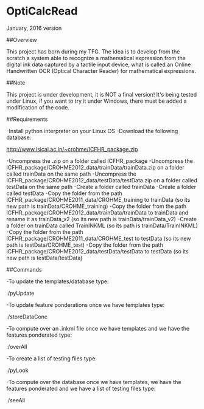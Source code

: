 # OptiCalcRead

 January, 2016 version

##Overview

This project has born during my TFG. The idea is to develop from the scratch a system able to recognize a mathematical expression from the digital ink data captured by a tactile input device, what is called an Online Handwritten OCR (Optical Character Reader) for mathematical expressions.

##Note

This project is under development, it is NOT a final version! It's being tested under Linux, if you want to try it under Windows, there must be added a modification of the code.               
 

##Requirements

-Install python interpreter on your Linux OS
-Download the following database:

http://www.isical.ac.in/~crohme/ICFHR_package.zip

-Uncompress the .zip on a folder called ICFHR_package
-Uncompress the ICFHR_package/CROHME2012_data/trainData/trainData.zip on a folder called trainData on the same path
-Uncompress the ICFHR_package/CROHME2012_data/testData/testData.zip on a folder called testData on the same path
-Create a folder called trainData
-Create a folder called testData
-Copy the folder from the path ICFHR_package/CROHME2011_data/CROHME_training to trainData (so its new path is trainData/CROHME_training)
-Copy the folder from the path ICFHR_package/CROHME2012_data/trainData/trainData to trainData and rename it as trainData_v2 (so its new path is trainData/trainData_v2)
-Create a folder on trainData called TrainINKML (so its path is trainData/TrainINKML)
-Copy the folder from the path ICFHR_package/CROHME2011_data/CROHME_test to testData (so its new path is testData/CROHME_test)
-Copy the folder from the path ICFHR_package/CROHME2012_data/testData/testData to testData (so its new path is testData/testData)

##Commands

-To update the templates/database type:

./pyUpdate

-To update feature ponderations once we have templates type:

./storeDataConc

-To compute over an .inkml file once we have templates and we have the features ponderated type:

./overAll <filename>

-To create a list of testing files type:

./pyLook

-To compute over the database  once we have templates, we have the features ponderated and we have a list of testing files type:

./seeAll
